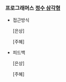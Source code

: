 
### 프로그래머스 [정수 삼각형](https://school.programmers.co.kr/learn/courses/30/lessons/43105)

- 접근방식

  [은상]
  

  [주혜]
  
  
- 피드백

  [은상]
  
  
  [주혜]
